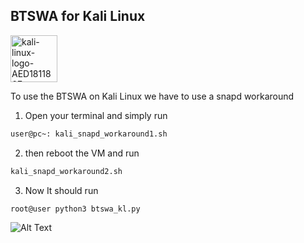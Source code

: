 ## BTSWA for Kali Linux
<img width="75" alt="kali-linux-logo-AED181186E-seeklogo com" src="https://github.com/user-attachments/assets/aa9b3af7-a194-4180-a10d-9cabcce536e0">


To use the BTSWA on Kali Linux we have to use a snapd workaround


1. Open your terminal and simply run 

```sh
user@pc~: kali_snapd_workaround1.sh
```
2. then reboot the VM and run 
```sh
kali_snapd_workaround2.sh
```

3. Now It should run
```sh
root@user python3 btswa_kl.py
```




![Alt Text](https://media1.tenor.com/m/tZ2Xd8LqAnMAAAAd/typing-fast.gif)
